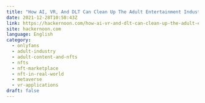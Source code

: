 ```yaml
---
title: "How AI, VR, And DLT Can Clean Up The Adult Entertainment Industry"
date: 2021-12-28T10:58:43Z
link: https://hackernoon.com/how-ai-vr-and-dlt-can-clean-up-the-adult-entertainment-industry?source=rss&utm_medium=RSS&utm_source=news.12bit.vn
site: hackernoon.com
language: English
category:
  - onlyfans
  - adult-industry
  - adult-content-and-nfts
  - nfts
  - nft-marketplace
  - nft-in-real-world
  - metaverse
  - vr-applications
draft: false
---
```

